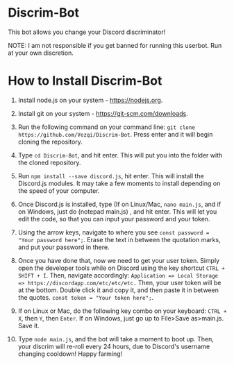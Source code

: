 # Discrim-Bot
This bot allows you change your Discord discriminator!

NOTE: I am not responsible if you get banned for running this userbot. Run at your own discretion. 

# How to Install Discrim-Bot

1. Install node.js on your system - https://nodejs.org.

2. Install git on your system - https://git-scm.com/downloads.

3. Run the following command on your command line: `git clone https://github.com/Vezqi/Discrim-Bot`. Press enter and it will begin cloning the repository.

4. Type `cd Discrim-Bot`, and hit enter. This will put you into the folder with the cloned repository.

5. Run `npm install --save discord.js`, hit enter. This will install the Discord.js modules. It may take a few moments to install depending on the speed of your computer. 

6. Once Discord.js is installed, type (If on Linux/Mac, `nano main.js`, and if on Windows, just do (notepad main.js) , and hit enter. This will let you edit the code, so that you can input your password and your token.

7. Using the arrow keys, navigate to where you see `const password = "Your password here";`. Erase the text in between the quotation marks, and put your password in there. 

8. Once you have done that, now we need to get your user token. Simply open the developer tools while on Discord using the key shortcut `CTRL + SHIFT + I`. Then, navigate accordingly: `Application => Local Storage => https://discordapp.com/etc/etc/etc.` Then, your user token will be at the bottom. Double click it and copy it, and then paste it in between the quotes. `const token = "Your token here";`.

9. If on Linux or Mac, do the following key combo on your keyboard: `CTRL + X`, then `Y`, then `Enter`. If on Windows, just go up to File>Save as>main.js. Save it.

10. Type `node main.js`, and the bot will take a moment to boot up. Then, your discrim will re-roll every 24 hours, due to Discord's username changing cooldown! Happy farming!

